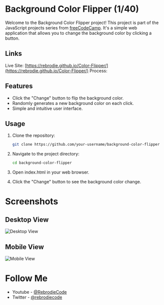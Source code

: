 # Background Color Flipper (1/40)
Welcome to the Background Color Flipper project! This project is part of the JavaScript projects series from [freeCodeCamp](https://www.freecodecamp.org/news/javascript-projects-for-beginners/). It's a simple web application that allows you to change the background color by clicking a button.

## Links
Live Site: [https://rebrodie.github.io/Color-Flipper/](https://rebrodie.github.io/Color-Flipper/)
Process: []()

## Features
- Click the "Change" button to flip the background color.
- Randomly generates a new background color on each click.
- Simple and intuitive user interface.

## Usage
1. Clone the repository:

   ```bash
   git clone https://github.com/your-username/background-color-flipper.git
2. Navigate to the project directory:

   ```bash
   cd background-color-flipper
3. Open index.html in your web browser.
4. Click the "Change" button to see the background color change.


# Screenshots
## Desktop View
![Desktop View](./Assets/DesktopView.jpeg)
## Mobile View
![Mobile View](./Assets/MobileView.jpeg)

# Follow Me
- Youtube - [@RebrodieCode](https://www.youtube.com/channel/UCV3pxcx9ALp99txTD6KF3Wg)
- Twitter - [@rebrodiecode](https://twitter.com/rebrodiecode)
